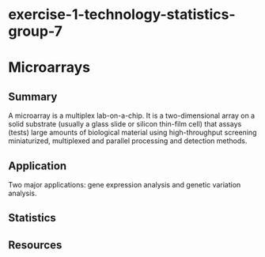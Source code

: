# exercise-1-technology-statistics-group-7

# Microarrays

## Summary
A microarray is a multiplex lab-on-a-chip. It is a two-dimensional array on a solid substrate (usually a glass slide or silicon thin-film cell) that assays (tests) large amounts of biological material using high-throughput screening miniaturized, multiplexed and parallel processing and detection methods. 

## Application


Two major applications: gene expression analysis and genetic variation analysis.

## Statistics

## Resources
